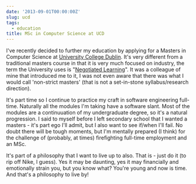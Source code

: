 ```yaml
---
date: '2013-09-01T00:00:00Z'
slug: ucd
tags:
  - education
title: MSc in Computer Science at UCD
---
```


I've recently decided to further my education by applying for a Masters in
Computer Science at [University College Dublin][UCD]. It's very different from a
traditional masters course in that it is very much focused on industry, the term
the University uses is "[Negotiated Learning][NegLea]". It was a colleague of
mine that introduced me to it, I was not even aware that there was what I would
call 'non-strict masters' (that is not a set-in-stone syllabus/research
direction).

It's part time so I continue to practice my craft in software engineering
full-time. Naturally all the modules I'm taking have a software slant. Most of
the modules are a continuuation of my undergraduate degree, so it's a natural
progression. I said to myself before I left secondary school that I wanted a
masters - it's part ego I'll admit, but I also want to see if/when I'll fail. No
doubt there will be tough moments, but I'm mentally prepared (I think) for the
challenge of (probably, at times) firefighting full-time employment and an MSc.

It's part of a philosophy that I want to live up to also. That is - just do it
(to rip off Nike, I guess). Yes it may be daunting, yes it may financially and
emotionally strain you, but you know what? You're young and now is time. And
that's a philosophy to live by!

[UCD]: http://www.ucd.ie
[NegLea]: http://www.csi.ucd.ie/content/msc-computer-science-negotiated-learning
